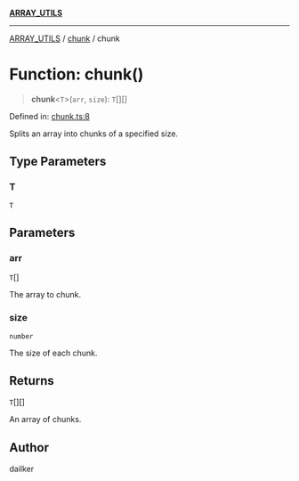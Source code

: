 [**ARRAY_UTILS**](../../README.md)

***

[ARRAY_UTILS](../../README.md) / [chunk](../README.md) / chunk

# Function: chunk()

> **chunk**\<`T`\>(`arr`, `size`): `T`[][]

Defined in: [chunk.ts:8](https://github.com/dailker/everyutil/blob/e046ece746e98526029078b26437a457f4c33555/src/array/chunk.ts#L8)

Splits an array into chunks of a specified size.

## Type Parameters

### T

`T`

## Parameters

### arr

`T`[]

The array to chunk.

### size

`number`

The size of each chunk.

## Returns

`T`[][]

An array of chunks.

## Author

dailker
